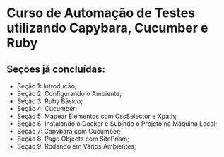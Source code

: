 # Curso de Automação de Testes utilizando Capybara, Cucumber e Ruby

## Seções já concluídas:

* Seção 1: Introdução;
* Seção 2: Configurando o Ambiente;
* Seção 3: Ruby Básico;
* Seção 4: Cucumber;
* Seção 5: Mapear Elementos com CssSelector e Xpath;
* Seção 6: Instalando o Docker e Subindo o Projeto na Máquina Local;
* Seção 7: Capybara com Cucumber;
* Seção 8: Page Objects com SitePrism;
* Seção 9: Rodando em Vários Ambientes;
